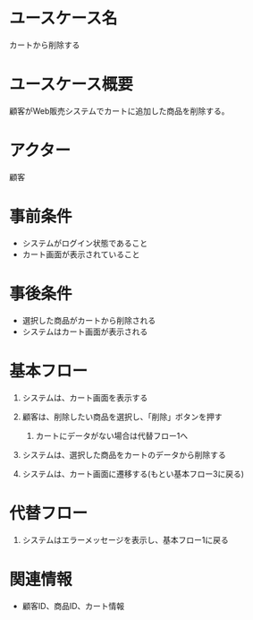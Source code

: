 # ユースケース名
カートから削除する

# ユースケース概要
顧客がWeb販売システムでカートに追加した商品を削除する。

# アクター
顧客

# 事前条件
- システムがログイン状態であること
- カート画面が表示されていること

# 事後条件
- 選択した商品がカートから削除される
- システムはカート画面が表示される

# 基本フロー
1. システムは、カート画面を表示する
2. 顧客は、削除したい商品を選択し、「削除」ボタンを押す  
   1. カートにデータがない場合は代替フロー1へ

3. システムは、選択した商品をカートのデータから削除する
4. システムは、カート画面に遷移する(もとい基本フロー3に戻る)

# 代替フロー
1. システムはエラーメッセージを表示し、基本フロー1に戻る

# 関連情報
- 顧客ID、商品ID、カート情報
